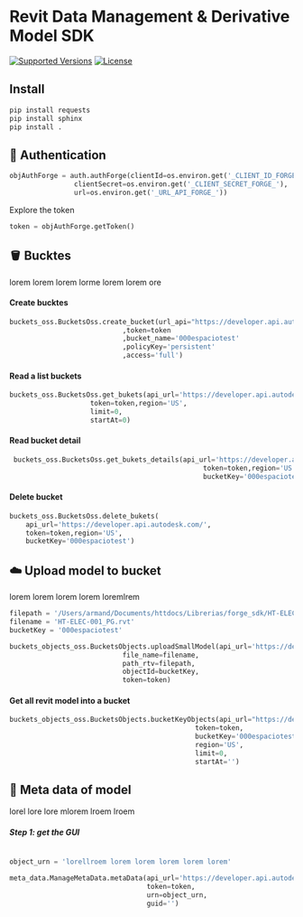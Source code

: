 # Revit Data Management & Derivative Model SDK
[![Supported Versions](https://img.shields.io/pypi/pyversions/requests.svg)]()
[![License](https://img.shields.io/npm/l/express.svg)]()


## Install

```python
pip install requests
pip install sphinx
pip install .
```

## 🔐 Authentication

```python
objAuthForge = auth.authForge(clientId=os.environ.get('_CLIENT_ID_FORGE_'),
                clientSecret=os.environ.get('_CLIENT_SECRET_FORGE_'),
                url=os.environ.get('_URL_API_FORGE_'))
```

Explore the token
```python
token = objAuthForge.getToken()
```

## 🪣 Bucktes
lorem lorem lorem lorme lorem lorem ore

#### Create bucktes

```python
buckets_oss.BucketsOss.create_bucket(url_api="https://developer.api.autodesk.com/"
                            ,token=token
                            ,bucket_name='000espaciotest'
                            ,policyKey='persistent'
                            ,access='full')

```

#### Read a list buckets

```python
buckets_oss.BucketsOss.get_bukets(api_url='https://developer.api.autodesk.com/',
                    token=token,region='US',
                    limit=0,
                    startAt=0)
```

#### Read  bucket detail

```python
 buckets_oss.BucketsOss.get_bukets_details(api_url='https://developer.api.autodesk.com/',
                                                token=token,region='US',
                                                bucketKey='000espaciotest')

```

#### Delete bucket
```python
buckets_oss.BucketsOss.delete_bukets(
    api_url='https://developer.api.autodesk.com/',
    token=token,region='US',
    bucketKey='000espaciotest')
```


## ☁️ Upload model to bucket
lorem lorem lorem lorem loremlrem

```python
filepath = '/Users/armand/Documents/httdocs/Librerias/forge_sdk/HT-ELEC-001_PG.rvt'
filename = 'HT-ELEC-001_PG.rvt'
bucketKey = '000espaciotest'

buckets_objects_oss.BucketsObjects.uploadSmallModel(api_url='https://developer.api.autodesk.com/',
                            file_name=filename,
                            path_rtv=filepath,
                            objectId=bucketKey,
                            token=token)
```
#### Get all revit model into a bucket

```python
buckets_objects_oss.BucketsObjects.bucketKeyObjects(api_url="https://developer.api.autodesk.com/",
                                              token=token,
                                              bucketKey='000espaciotest',
                                              region='US',
                                              limit=0, 
                                              startAt='')

```

## 💾 Meta data of model

lorel lore lore mlorem lroem lroem

##### Step 1:  get the GUI
```python

object_urn = 'lorellroem lorem lorem lorem lorem lorem'

meta_data.ManageMetaData.metaData(api_url='https://developer.api.autodesk.com/',
                                  token=token, 
                                  urn=object_urn,
                                  guid='')
```

```json


```